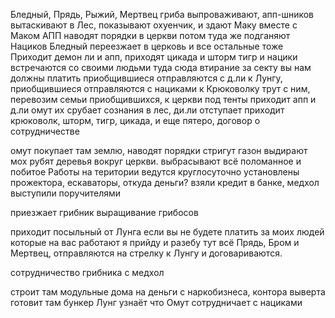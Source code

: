 Бледный, Прядь, Рыжий, Мертвец
гриба выпроваживают, апп-шников вытаскивают в Лес, показывают охуенчик,
и здают Маку вместе с Маком АПП наводят порядки в церкви
потом туда же подганяют Нациков
Бледный переезжает в церковь и все остальные тоже
Приходит демон ли и апп, приходят цикада и шторм тигр и нацики
встречаются со своими людьми туда сюда втирание за секту
вы нам должны платить
приобщившиеся отправляются с д.ли к Лунгу, приобщившиеся отправляются с нациками к Крюковолку
трут с ним, перевозим семьи приобщившихся, к церкви под тенты
приходит апп и д.ли омут их срубает сознания в лес, ди.ли отступает
приходит крюковолк, шторм, тигр, цикада, и еще пятеро, договор о сотрудничестве








омут покупает там землю, наводят порядки стригут газон выдирают мох рубят деревья вокруг церкви.
выбрасывают всё поломанное и побитое
Работы на територии ведутся круглосуточно установлены прожектора, ескаваторы, откуда деньги?
взяли кредит в банке, медхол выступили поручителями

приезжает грибник
выращивание грибосов

приходит посыльный от Лунга если вы не будете платить за моих людей которые на вас работают
я прийду и разебу тут всё
Прядь, Бром и Мертвец, отправляются на стрелку к Лунгу и договариваются.

сотрудничество грибника с медхол









строит там модульные дома на деньги с наркобизнеса, контора выверта готовит там бункер
Лунг узнаёт что Омут сотрудничает с нациками

